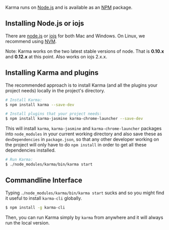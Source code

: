 Karma runs on [Node.js] and is available as an [NPM] package.

## Installing Node.js or iojs

There are [node.js](http://nodejs.org/download/) or [iojs](https://iojs.org/en/index.html) for both Mac and Windows.
On Linux, we recommend using [NVM](https://github.com/creationix/nvm).

Note: Karma works on the two latest stable versions of node. That is **0.10.x** and **0.12.x** at this point. Also works on iojs 2.x.x.


## Installing Karma and plugins

The recommended approach is to install Karma (and all the plugins your project needs) locally in
the project's directory.

```bash
# Install Karma:
$ npm install karma --save-dev

# Install plugins that your project needs:
$ npm install karma-jasmine karma-chrome-launcher --save-dev

```

This will install `karma`, `karma-jasmine` and `karma-chrome-launcher` packages into `node_modules` in your current
working directory and also save these as `devDependencies` in `package.json`, so that any
other developer working on the project will only have to do `npm install` in order to get all these
dependencies installed.

```bash
# Run Karma:
$ ./node_modules/karma/bin/karma start
```

## Commandline Interface
Typing `./node_modules/karma/bin/karma start` sucks and so you might find it useful to install `karma-cli` globally.

```bash
$ npm install -g karma-cli
```

Then, you can run Karma simply by `karma` from anywhere and it will always run the local version.


[Node.js]: http://nodejs.org/
[NPM]: https://npmjs.org/package/karma
[NVM]: https://github.com/creationix/nvm
